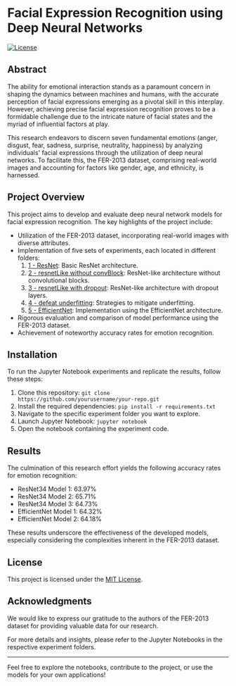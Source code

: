 # Facial Expression Recognition using Deep Neural Networks

[![License](https://img.shields.io/badge/License-MIT-blue.svg)](https://opensource.org/licenses/MIT)

## Abstract

The ability for emotional interaction stands as a paramount concern in shaping the dynamics between machines and humans, with the accurate perception of facial expressions emerging as a pivotal skill in this interplay. However, achieving precise facial expression recognition proves to be a formidable challenge due to the intricate nature of facial states and the myriad of influential factors at play.

This research endeavors to discern seven fundamental emotions (anger, disgust, fear, sadness, surprise, neutrality, happiness) by analyzing individuals' facial expressions through the utilization of deep neural networks. To facilitate this, the FER-2013 dataset, comprising real-world images and accounting for factors like gender, age, and ethnicity, is harnessed.

## Project Overview

This project aims to develop and evaluate deep neural network models for facial expression recognition. The key highlights of the project include:

- Utilization of the FER-2013 dataset, incorporating real-world images with diverse attributes.
- Implementation of five sets of experiments, each located in different folders:
  1. [1 - ResNet](1%20-%20ResNet): Basic ResNet architecture.
  2. [2 - resnetLike without convBlock](2%20-%20resnetLike%20without%20convBlock): ResNet-like architecture without convolutional blocks.
  3. [3 - resnetLike with dropout](3%20-%20resnetLike%20with%20dropout): ResNet-like architecture with dropout layers.
  4. [4 - defeat underfitting](4%20-%20defeat%20underfitting): Strategies to mitigate underfitting.
  5. [5 - EfficientNet](5%20-%20EfficientNet): Implementation using the EfficientNet architecture.
- Rigorous evaluation and comparison of model performance using the FER-2013 dataset.
- Achievement of noteworthy accuracy rates for emotion recognition.

## Installation

To run the Jupyter Notebook experiments and replicate the results, follow these steps:

1. Clone this repository: `git clone https://github.com/yourusername/your-repo.git`
2. Install the required dependencies: `pip install -r requirements.txt`
3. Navigate to the specific experiment folder you want to explore.
4. Launch Jupyter Notebook: `jupyter notebook`
5. Open the notebook containing the experiment code.

## Results

The culmination of this research effort yields the following accuracy rates for emotion recognition:

- ResNet34 Model 1: 63.97%
- ResNet34 Model 2: 65.71%
- ResNet34 Model 3: 64.73%
- EfficientNet Model 1: 64.32%
- EfficientNet Model 2: 64.18%

These results underscore the effectiveness of the developed models, especially considering the complexities inherent in the FER-2013 dataset.

## License

This project is licensed under the [MIT License](LICENSE).

## Acknowledgments

We would like to express our gratitude to the authors of the FER-2013 dataset for providing valuable data for our research.

For more details and insights, please refer to the Jupyter Notebooks in the respective experiment folders.

---

Feel free to explore the notebooks, contribute to the project, or use the models for your own applications!
